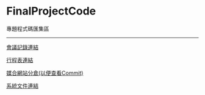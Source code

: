 # FinalProjectCode

專題程式碼匯集區

***

[會議記錄連結](https://www.notion.so/36a319d8309c49ac8abe713efc28bf51)

[行程表連結](https://tku365-my.sharepoint.com/:x:/g/personal/411630188_o365_tku_edu_tw/Ebj3FxtwgmtBk_HLsklgOjsBQYT-qEkuP5zPv5flCJU8Qg?e=r3cbt0)

[媒合網站分倉(以便查看Commit)](https://github.com/wang1567/studio)

[系統文件連結](https://tku365-my.sharepoint.com/:w:/g/personal/411630725_o365_tku_edu_tw/EU9uQ7A28XdEiYWP-r8aVM0BgwJzU5LwzOV1TqAJYcktDA?e=hboSH0)